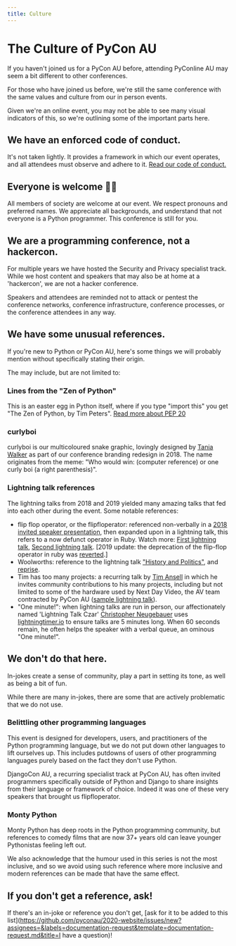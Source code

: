 ```yaml
---
title: Culture
---
```


# The Culture of PyCon AU

If you haven't joined us for a PyCon AU before, attending PyConline AU may seem a bit different to other conferences. 

For those who have joined us before, we're still the same conference with the same values and culture from our in person events. 

Given we're an online event, you may not be able to see many visual indicators of this, so we're outlining some of the important parts here. 

## We have an enforced code of conduct.

It's not taken lightly. It provides a framework in which our event operates, and all attendees must observe and adhere to it. [Read our code of conduct.](https://2020.pycon.org.au/conduct/)

## Everyone is welcome 🏳️‍🌈

All members of society are welcome at our event. We respect pronouns and preferred names. We appreciate all backgrounds, and understand that not everyone is a Python programmer. This conference is still for you. 

## We are a programming conference, not a hackercon.

For multiple years we have hosted the Security and Privacy specialist track. While we host content and speakers that may also be at home at a 'hackercon', we are not a hacker conference. 

Speakers and attendees are reminded not to attack or pentest the conference networks, conference infrastructure, conference processes, or the conference attendees in any way.

## We have some unusual references.

If you're new to Python or PyCon AU, here's some things we will probably mention without specifically stating their origin.  

The may include, but are not limited to:

### Lines from the "Zen of Python"

This is an easter egg in Python itself, where if you type "import this" you get "The Zen of Python, by Tim Peters". [Read more about PEP 20](https://www.python.org/dev/peps/pep-0020/)

### curlyboi

curlyboi is our multicoloured snake graphic, lovingly designed by [Tania Walker](http://taniawalker.com/pyconau/) as part of our conference branding redesign in 2018. The name originates from the meme: "Who would win: (computer reference) or one curly boi (a right parenthesis)". 

### Lightning talk references

The lightning talks from 2018 and 2019 yielded many amazing talks that fed into each other during the event. Some notable references: 

- flip flop operator, or the flipfloperator: referenced non-verbally in a [2018 invited speaker presentation](https://youtu.be/9E3qhqWFJ2c?t=1169), then expanded upon in a lightning talk, this refers to a now defunct operator in Ruby. Watch more: [First lightning talk](https://youtu.be/BmWLhVMWC9I?t=783), [Second lightning talk](https://youtu.be/rNkbmu4e3MA?t=2667). [2019 update: the deprecation of the flip-flop operator in ruby was [reverted](https://github.com/ruby/ruby/commit/4e038a7e).]
- Woolworths: reference to the lightning talk ["History and Politics"](https://youtu.be/AJqcxEzRdSY?t=1117), and [reprise](https://youtu.be/q2VmIUaOS9o?t=3623).
- Tim has too many projects: a recurring talk by [Tim Ansell](https://twitter.com/mithro) in which he invites community contributions to his many projects, including but not limited to some of the hardware used by Next Day Video, the AV team contracted by PyCon AU ([sample lightning talk](https://youtu.be/BmWLhVMWC9I?t=482)).
- "One minute!": when lightning talks are run in person, our affectionately named 'Lightning Talk Czar' [Christopher Neugebauer](https://twitter.com/chrisjrn) uses [lightningtimer.io](http://lightningtimer.io/) to ensure talks are 5 minutes long. When 60 seconds remain, he often helps the speaker with a verbal queue, an ominous "One minute!". 


## We don't do that here.

In-jokes create a sense of community, play a part in setting its tone, as well as being a bit of fun. 

While there are many in-jokes, there are some that are actively problematic that we do not use. 

### Belittling other programming languages

This event is designed for developers, users, and practitioners of the Python programming language, but we do not put down other languages to lift ourselves up. This includes putdowns of users of other programming languages purely based on the fact they don't use Python. 

DjangoCon AU, a recurring specialist track at PyCon AU, has often invited programmers specifically outside of Python and Django to share insights from their language or framework of choice. Indeed it was one of these very speakers that brought us flipfloperator. 

### Monty Python

Monty Python has deep roots in the Python programming community, but references to comedy films that are now 37+ years old can leave younger Pythonistas feeling left out.

We also acknowledge that the humour used in this series is not the most inclusive, and so we avoid using such reference where more inclusive and modern references can be made that have the same effect.  

## If you don't get a reference, ask!

If there's an in-joke or reference you don't get, [ask for it to be added to this list](https://github.com/pyconau/2020-website/issues/new?assignees=&labels=documentation-request&template=documentation-request.md&title=I have a question)!
